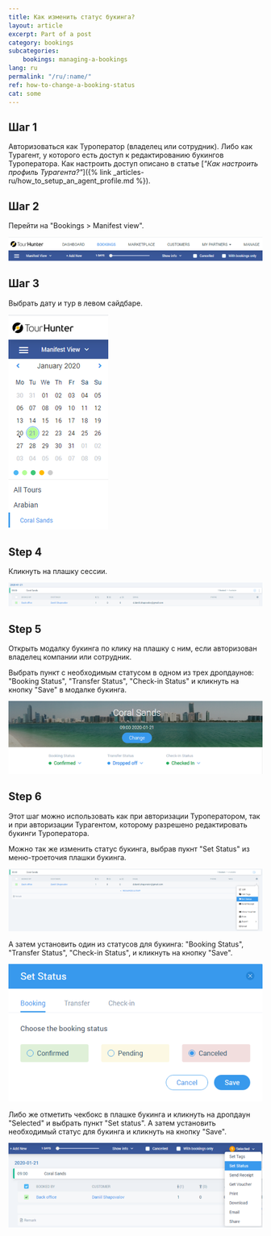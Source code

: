 ```yaml
---
title: Как изменить статус букинга?
layout: article
excerpt: Part of a post
category: bookings
subcategories:
    bookings: managing-a-bookings
lang: ru
permalink: "/ru/:name/"
ref: how-to-change-a-booking-status
cat: some
---
```


## **Шаг 1**

Авторизоваться как Туроператор (владелец или сотрудник). Либо как Турагент, у которого есть доступ к редактированию букингов Туроператора. Как настроить доступ описано в статье [*"Как настроить профиль Турагента?"*]({% link _articles-ru/how_to_setup_an_agent_profile.md %}).

## **Шаг 2**

Перейти на "Bookings > Manifest view".

![How_to_cancel_a_booking1](/assets/images/how_to_cancel_a_booking1.png)

## **Шаг 3**

Выбрать дату и тур в левом сайдбаре.

![How_to_cancel_a_booking2](/assets/images/how_to_cancel_a_booking2.png)

## **Step 4**

Кликнуть на плашку сессии.

![How_to_cancel_a_booking3](/assets/images/how_to_cancel_a_booking3.png)

## **Step 5**

Открыть модалку букинга по клику на плашку с ним, если авторизован владелец компании или сотрудник.

Выбрать пункт с необходимым статусом в одном из трех дропдаунов: "Booking Status", "Transfer Status", "Check-in Status" и кликнуть на кнопку "Save" в модалке букинга.

![How_to_change_a_booking_status1](/assets/images/how_to_change_a_booking_status1.png)

## **Step 6**

Этот шаг можно использовать как при авторизации Туроператором, так и при авторизации Турагентом, которому разрешено редактировать букинги Туроператора.

Можно так же изменить статус букинга, выбрав пукнт "Set Status" из меню-троеточия плашки букинга.

![How_to_cancel_a_booking5](/assets/images/how_to_cancel_a_booking5.png)

А затем установить один из статусов для букинга: "Booking Status", "Transfer Status", "Check-in Status", и кликнуть на кнопку "Save".

![How_to_cancel_a_booking6](/assets/images/how_to_cancel_a_booking6.png)

Либо же отметить чекбокс в плашке букинга и кликнуть на дропдаун "Selected" и выбрать пункт "Set status". А затем установить необходимый статус для букинга и кликнуть на кнопку "Save".

![How_to_cancel_a_booking7](/assets/images/how_to_cancel_a_booking7.png)